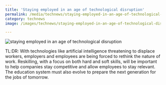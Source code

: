```yaml
---
title: 'Staying employed in an age of technological disruption'
permalink: /media/technews/staying-employed-in-an-age-of-technological-disruption
category: technews
image: /images/technews/staying-employed-in-an-age-of-technological-disruption-part-1.jpg

---
```



![staying employed in an age of technological disruption](/images/technews/staying-employed-in-an-age-of-technological-disruption-part-1.jpg)

TL:DR: With technologies like artificial intelligence threatening to displace workers, employers and employees are being forced to rethink the nature of work. Reskilling, with a focus on both hard and soft skills, will be important to help companies stay competitive and allow employees to stay relevant. The education system must also evolve to prepare the next generation for the jobs of tomorrow. 

